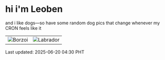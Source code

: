 # hi i'm Leoben

and i like dogs—so have some random dog pics that change whenever my CRON feels like it

|  |  |
|--------|----------|
| ![Borzoi](https://random-dog-vercel.vercel.app/api/random-borzoi?v=1750365008) | ![Labrador](https://random-dog-vercel.vercel.app/api/random-labrador?v=1750365008) |

Last updated: 2025-06-20 04:30 PHT
